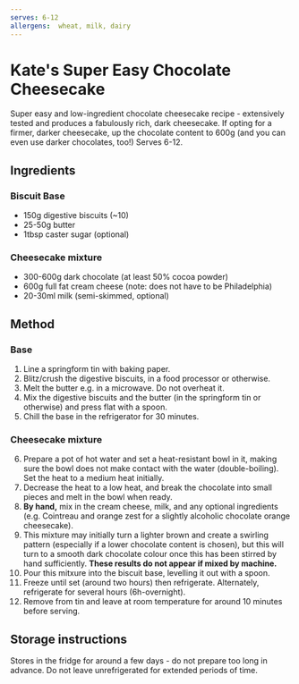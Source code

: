 ```yaml
---
serves: 6-12
allergens:  wheat, milk, dairy
---
```


# Kate's Super Easy Chocolate Cheesecake

Super easy and low-ingredient chocolate cheesecake recipe - extensively tested and produces a fabulously rich, dark cheesecake. If opting for a firmer, darker cheesecake, up the chocolate content to 600g (and you can even use darker chocolates, too!)
Serves 6-12. 

## Ingredients

### Biscuit Base
 - 150g digestive biscuits (~10)
 - 25-50g butter
 - 1tbsp caster sugar (optional)

### Cheesecake mixture
 - 300-600g dark chocolate (at least 50% cocoa powder)
 - 600g full fat cream cheese (note: does not have to be Philadelphia)
 - 20-30ml milk (semi-skimmed, optional)

## Method

### Base
1. Line a springform tin with baking paper. 
2. Blitz/crush the digestive biscuits, in a food processor or otherwise. 
3. Melt the butter e.g. in a microwave. Do not overheat it. 
4. Mix the digestive biscuits and the butter (in the springform tin or otherwise) and press flat with a spoon. 
5. Chill the base in the refrigerator for 30 minutes. 

### Cheesecake mixture
6. Prepare a pot of hot water and set a heat-resistant bowl in it, making sure the bowl does not make contact with the water (double-boiling). Set the heat to a medium heat initially. 
7. Decrease the heat to a low heat, and break the chocolate into small pieces and melt in the bowl when ready. 
8. **By hand,** mix in the cream cheese, milk, and any optional ingredients (e.g. Cointreau and orange zest for a slightly alcoholic chocolate orange cheesecake). 
9. This mixture may initially turn a lighter brown and create a swirling pattern (especially if a lower chocolate content is chosen), but this will turn to a smooth dark chocolate colour once this has been stirred by hand sufficiently. **These results do not appear if mixed by machine.**
10. Pour this mitxure into the biscuit base, levelling it out with a spoon. 
11. Freeze until set (around two hours) then refrigerate. Alternately, refrigerate for several hours (6h-overnight). 
12. Remove from tin and leave at room temperature for around 10 minutes before serving. 

## Storage instructions
Stores in the fridge for around a few days - do not prepare too long in advance. 
Do not leave unrefrigerated for extended periods of time. 

